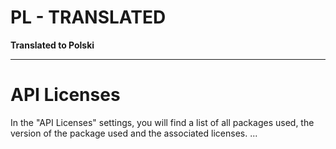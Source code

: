# PL - TRANSLATED

**Translated to Polski**

---

# API Licenses

In the "API Licenses" settings, you will find a list of all packages used, the version of the package used and the associated licenses.
...